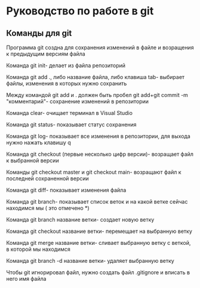 # Руководство по работе в  git

## Команды для git

Программа git создна для сохранения изменений в файле и возращения к предыдущим версиям файла

Команда git init- делает из файла репозиторий

Команда git add ., либо название файла, либо клавиша tab- выбирает файлы, изменения в которых нужно сохранить

Между командой git add и . должен быть пробел
git add+git commit -m "комментарий"- сохранение изменений в репозитории

Команда clear- очищает терминал в Visual Studio

Команда git status- показывает статус сохранения

Команда git log-  показывает все изменения в репозитории, для выхода нужно нажать клавишу q

Команда git checkout (первые несколько цифр версии)- возращает файл к выбранной версии

Команды git checkout master и git checkout main- возращают файл к последней сохраненной версии

Команда git diff- показывает изменения файла

Команда git branch- показывает список веток и на какой ветке сейчас находимся мы ( это отмечено *)

Команда git branch название ветки- создает новую ветку 

Команда git checkout название ветки- перемещает на выбранную ветку

Команда git merge название ветки- сливает выбранную ветку с веткой, в которой мы находимся   

Команда git branch -d название ветки- удаляет выбранную ветку

Чтобы git игнорировал файл, нужно создать файл .gitignore и вписать в него имя файла 
